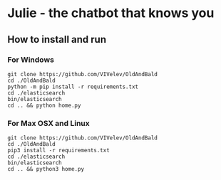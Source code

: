 # Julie - the chatbot that knows you

## How to install and run

### For Windows
```
git clone https://github.com/VIVelev/OldAndBald
cd ./OldAndBald
python -m pip install -r requirements.txt
cd ./elasticsearch
bin/elasticsearch
cd .. && python home.py
```

### For Max OSX and Linux
```
git clone https://github.com/VIVelev/OldAndBald
cd ./OldAndBald
pip3 install -r requirements.txt
cd ./elasticsearch
bin/elasticsearch
cd .. && python3 home.py
```

